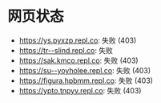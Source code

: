 # 网页状态
- https://ys.pyxzp.repl.co: 失败 (403)
- https://tr--slind.repl.co: 失败
- https://sak.kmco.repl.co: 失败 (403)
- https://su--yoyholee.repl.co: 失败 (403)
- https://figura.hpbmm.repl.co: 失败 (403)
- https://ypto.tnpyv.repl.co: 失败 (403)
